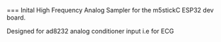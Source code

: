 ===
Inital High Frequency Analog Sampler for the m5stickC ESP32 dev board. 

Designed for ad8232 analog conditioner input i.e for ECG


